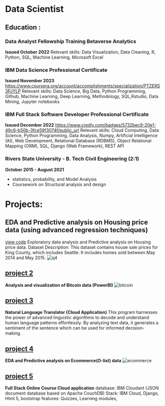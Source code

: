 # Data Scientist


## Education :


### Data Analyst Fellowship Training Betaverse Analytics 
__Issued October 2022__
Relevant skills: Data Visualization, Data Cleaning, R, Python, SQL, Machine Learning, Microsoft Excel

### IBM Data Science Professional Certificate 
__Issued November 2023__
<https://www.coursera.org/account/accomplishments/specialization/PTZERS3PJYLP>
Relevant skills: 
Data Science, Big Data, Python Programming, Github, Machine Learning, Deep Learning, Methodology, SQL,Rstudio, Data Mining, Jupyter notebooks

### IBM Full Stack Software Developer Professional Certificate 
__Issued December 2022__
<https://www.credly.com/badges/5732bec9-20e1-49c6-b50b-3fce59f3074f/public_url>
Relevant skills: 
Cloud Computing, Data Science, Python Programming, Data Analysis, Numpy, Artificial Intelligence (AI), Web Development, Relational Database (RDBMS), Object Relational Mapping (ORM), SQL, Django (Web Framework), REST API

### Rivers State University  - B. Tech Civil Engineering (2:1)
__October 2015 - August 2021__
- statistics, probability, and Model Analysis
- Coursework on Structural analysis and design

# Projects:
## __EDA and Predictive analysis on Housing price data (using advanced regression techniques)__
[view code](https://github.com/Kreeeva/EDA-HouseSales-Lab.git)
Exploratory data analysis and Predictive analysis on Housing price data. Dataset Description: This dataset contains house sale prices for King County, which includes Seattle. It includes homes sold between May 2014 and May 2015.
![q4](https://github.com/Kreeeva/Oreva_portfolio/assets/102390650/c4325fa2-bca7-48c7-8286-e3221663cd57)


## [project 2](https://github.com/Kreeeva/POWERBI/blob/main/bitcoin%20report.pdf)
__Analysis and visualization of Bitcoin data (PowerBI)__
![bitcoin](https://github.com/Kreeeva/Oreva_portfolio/assets/102390650/1292b08a-dbf9-41b9-a8e1-884f2218588b)


## [project 3](https://github.com/Kreeeva/cazgi-IBM-Watson-NLU-Project.git)
__Natural Language Translator (Cloud Application)__
This program harnesses the power of advanced linguistic algorithms to decode and understand human language patterns effortlessly. By analyzing text data, it generates a sentiment of the sentence which can be used for informed decision-making.


## [project 4](https://github.com/Kreeeva/POWERBI/blob/main/OLIST%20DATA%20DASHBOARD%20(2).pdf)
__EDA and Predictive analysis on Ecommerce(O-list) data__
![ecommerce](https://github.com/Kreeeva/Oreva_portfolio/assets/102390650/01fa367f-2da7-439e-adca-55f921d49ae3)


## [project 5](https://github.com/Kreeeva/final-cloud-app-with-database.git)
__Full Stack Online Course Cloud application__
database: IBM Cloudant (JSON document database based on Apache CouchDB)
Stack: IBM Cloud, Django, Html 5, bootstrap
features: Quizzes, Learning modules, 



